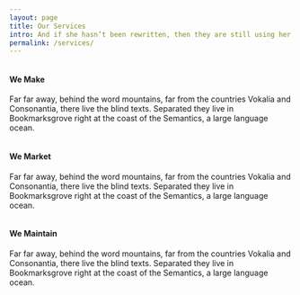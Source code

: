 ```yaml
---
layout: page
title: Our Services
intro: And if she hasn’t been rewritten, then they are still using her. Far far away, behind the word mountains, far from the countries Vokalia and Consonantia, there live the blind texts.
permalink: /services/
---
```


<section class="thirds">
  <div class="column">
    <h4>We Make</h4>
    <p>Far far away, behind the word mountains, far from the countries Vokalia and Consonantia, there live the blind texts. Separated they live in Bookmarksgrove right at the coast of the Semantics, a large language ocean.</p>
  </div>
  <div class="column">
    <h4>We Market</h4>
    <p>Far far away, behind the word mountains, far from the countries Vokalia and Consonantia, there live the blind texts. Separated they live in Bookmarksgrove right at the coast of the Semantics, a large language ocean.</p>
  </div>
  <div class="column">
    <h4>We Maintain</h4>
    <p>Far far away, behind the word mountains, far from the countries Vokalia and Consonantia, there live the blind texts. Separated they live in Bookmarksgrove right at the coast of the Semantics, a large language ocean.</p>
  </div>
</section>